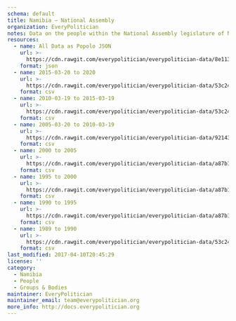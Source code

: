 ```yaml
---
schema: default
title: Namibia — National Assembly
organization: EveryPolitician
notes: Data on the people within the National Assembly legislature of Namibia.
resources:
  - name: All Data as Popolo JSON
    url: >-
      https://cdn.rawgit.com/everypolitician/everypolitician-data/8e1137e9e3b649ed309f2c414ef5d08d492985cd/data/Namibia/Assembly/ep-popolo-v1.0.json
    format: json
  - name: 2015-03-20 to 2020
    url: >-
      https://cdn.rawgit.com/everypolitician/everypolitician-data/53c2480b4f760de1bceb3ac2b800ff4c4c5f31c2/data/Namibia/Assembly/term-6.csv
    format: csv
  - name: 2010-03-19 to 2015-03-19
    url: >-
      https://cdn.rawgit.com/everypolitician/everypolitician-data/53c2480b4f760de1bceb3ac2b800ff4c4c5f31c2/data/Namibia/Assembly/term-5.csv
    format: csv
  - name: 2005-03-20 to 2010-03-19
    url: >-
      https://cdn.rawgit.com/everypolitician/everypolitician-data/92143966fc489ae686c00cecfb2876c7e23b576d/data/Namibia/Assembly/term-4.csv
    format: csv
  - name: 2000 to 2005
    url: >-
      https://cdn.rawgit.com/everypolitician/everypolitician-data/a87b1796e8b50624f9106a97aff43f78960694bd/data/Namibia/Assembly/term-3.csv
    format: csv
  - name: 1995 to 2000
    url: >-
      https://cdn.rawgit.com/everypolitician/everypolitician-data/a87b1796e8b50624f9106a97aff43f78960694bd/data/Namibia/Assembly/term-2.csv
    format: csv
  - name: 1990 to 1995
    url: >-
      https://cdn.rawgit.com/everypolitician/everypolitician-data/a87b1796e8b50624f9106a97aff43f78960694bd/data/Namibia/Assembly/term-1.csv
    format: csv
  - name: 1989 to 1990
    url: >-
      https://cdn.rawgit.com/everypolitician/everypolitician-data/53c2480b4f760de1bceb3ac2b800ff4c4c5f31c2/data/Namibia/Assembly/term-0.csv
    format: csv
last_modified: 2017-04-10T20:45:29
license: ''
category:
  - Namibia
  - People
  - Groups & Bodies
maintainer: EveryPolitician
maintainer_email: team@everypolitician.org
more_info: http://docs.everypolitician.org
---
```

